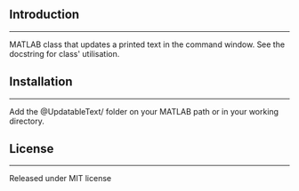 ## Introduction
---
MATLAB class that updates a printed text in the command window.
See the docstring for class' utilisation.
## Installation
---
Add the @UpdatableText/ folder on your MATLAB path or in your working directory.
## License
---
Released under MIT license